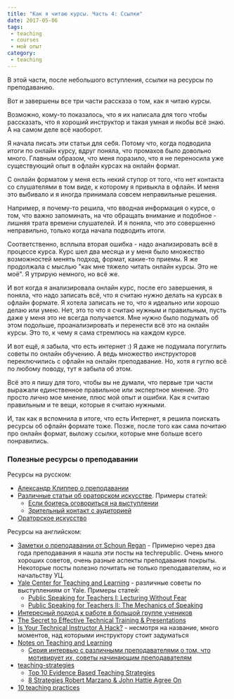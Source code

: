 ```yaml
---
title: "Как я читаю курсы. Часть 4: Ссылки"
date: 2017-05-06
tags:
 - teaching
 - courses
 - мой опыт
category:
 - teaching
---
```


В этой части, после небольшого вступления, ссылки на ресурсы по преподаванию.

Вот и завершены все три части рассказа о том, как я читаю курсы.

Возможно, кому-то показалось, что я их написала для того чтобы рассказать, что я хороший инструктор и такая умная и якобы всё знаю.
А на самом деле всё наоборот.

Я начала писать эти статьи для себя.
Потому что, когда подводила итоги по онлайн курсу, вдруг поняла, что промахов было довольно много.
Главным образом, что меня поразило, что я не переносила уже существующий опыт в офлайн курсах на онлайн формат.

С онлайн форматом у меня есть некий ступор от того, что нет контакта со слушателями в том виде, к которому я привыкла в офлайн.
И меня это выбивало и я иногда принимала совсем неправильные решения.

Например, я почему-то решила, что вводная информация о курсе, о том, что важно запоминать, на что обращать внимание и подобное - лишняя трата времени слушателей.
И я поняла, что это совершенно неправильно, только когда начала подводить итоги.

Соответственно, всплыла вторая ошибка - надо анализировать всё в процессе курса.
Курс шел два месяца и у меня было множество возможностей менять подход, формат, какие-то приемы.
Я же продолжала с мыслью "как мне тяжело читать онлайн курсы. Это не моё".
Я утрирую немного, но всё же.

И вот когда я анализировала онлайн курс, после его завершения, я поняла, что надо записать всё, что я считаю нужно делать на курсах в офлайн формате.
Я хотела записать не то, что я идеально или хорошо делаю или умею.
Нет, это то что я считаю нужным и правильным, пусть даже у меня это не всегда получается.
Мне нужно было подумать об этом подольше, проанализировать и перенести всё это на онлайн курсы.
Это то, к чему я сама стремлюсь на каждом курсе.


И вот ещё, я забыла, что есть интернет :)
Я даже не подумала погуглить советы по онлайн обучению.
А ведь множество инструкторов переключились с офлайн на онлайн преподавание.
Но, хотя я гуглю всё по любому поводу, тут я забыла об этом.

Всё это я пишу для того, чтобы вы не думали, что первые три части выражали единственное правильное или экспертное мнение.
Это просто лично мое мнение, плюс мой опыт и ошибки.
Как я считаю правильным и те вещи, которые я считаю нужными.

И, так как я вспомнила в итоге, что есть Интернет, я решила поискать ресурсы об офлайн формате тоже.
Позже, после того как сама почитаю про онлайн формат, выложу ссылки, которые мне больше всего понравились.


### Полезные ресурсы о преподавании

Ресурсы на русском:

* [Александр Клиппер о преподавании](http://metallicat20.livejournal.com/169034.html)
* [Различные статьи об ораторском искусстве](http://www.orator.biz/library/oratorical/). Примеры статей:
  * [Если боитесь оговориться на выступлении](http://www.orator.biz/library/oratorical/ministr-smeetsya/)
  * [Зрительный контакт с аудиторией](http://www.orator.biz/library/archive/028/)
* [Ораторское искусство](https://4brain.ru/oratorskoe-iskusstvo/)

Ресурсы на английском:

* [Заметки о преподавании от Schoun Regan](http://www.techrepublic.com/search/4/?q=&o=2&t=&m=10&topic=&d=&a=schoun+regan) - Примерно через два года преподавания я нашла эти посты на techrepublic. Очень много хороших советов, очень разные аспекты преподавания покрыты. Некоторые посты полезно почитать не только преподавателям, но и начальству УЦ.
* [Yale Center for Teaching and Learning](http://ctl.yale.edu/teaching/ideas-teaching) - различные советы по выступлениям от Yale. Примеры статей:
  * [Public Speaking for Teachers I: Lecturing Without Fear](http://ctl.yale.edu/teaching/ideas-teaching/public-speaking-teachers-i-lecturing-without-fear)
  * [Public Speaking for Teachers II: The Mechanics of Speaking](http://ctl.yale.edu/teaching/ideas-teaching/public-speaking-teachers-ii-mechanics-speaking)
* [Интересный подход к работе в большой группе учеников](http://miriamposner.com/blog/a-better-way-to-teach-technical-skills-to-a-group/)
* [The Secret to Effective Technical Training & Presentations](https://blog.appliedis.com/2013/03/15/the-secret-to-effective-technical-training-presentations/)
* [Is Your Technical Instructor A Hack?](http://www.developintelligence.com/blog/2013/08/is-your-technical-instructor-a-hack/) - несмотря на название, много моментов, над которыми инструктору стоит задуматься
* [Notes on Teaching and Learning](http://sites.nd.edu/kaneb/)
  * [Серия интервью с различными преподавателями о том, что мотивирует их, советы начинающим преподавателям](http://sites.nd.edu/kaneb/tag/faculty-feature/)
* [teaching-strategies](http://www.evidencebasedteaching.org.au/tag/teaching-strategies/)
  * [Top 10 Evidence Based Teaching Strategies](http://www.evidencebasedteaching.org.au/evidence-based-teaching-strategies/)
  * [8 Strategies Robert Marzano & John Hattie Agree On](http://www.evidencebasedteaching.org.au/robert-marzano-vs-john-hattie/)
* [10 teaching practices](http://www.educatorstechnology.com/2012/06/10-teaching-practices-every-21st.html)
